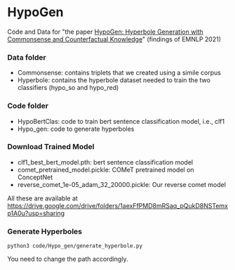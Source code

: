 # HypoGen
Code and Data for "the paper [HypoGen: Hyperbole Generation with Commonsense and Counterfactual Knowledge](https://arxiv.org/pdf/2109.05097.pdf)" (findings of EMNLP 2021)

### Data folder

- Commonsense: contains <entity2 HasProperty entity2> triplets that we created using a simile corpus
- Hyperbole: contains the hyperbole dataset needed to train the two classifiers (hypo_so and hypo_red)



### Code folder

- HypoBertClas: code to train bert sentence classification model, i.e., clf1
- Hypo_gen: code to generate hyperboles



### Download Trained Model

- clf1_best_bert_model.pth: bert sentence classification model 
- comet_pretrained_model.pickle: COMeT pretrained model on ConceptNet
- reverse_comet_1e-05_adam_32_20000.pickle: Our reverse comet model

All these are available at https://drive.google.com/drive/folders/1aexFfPMD8mRSaq_pQukD8NSTemxp1A0u?usp=sharing



### Generate Hyperboles

```
python3 code/Hypo_gen/generate_hyperbole.py
```

 You need to change the path accordingly.

